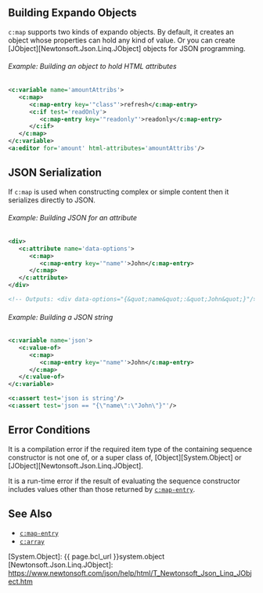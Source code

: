 
## Building Expando Objects

`c:map` supports two kinds of expando objects. By default, it creates an object whose properties can hold any kind of value. Or you can create [JObject][Newtonsoft.Json.Linq.JObject] objects for JSON programming.

<div class="note eg" markdown="1">

###### Example: Building an object to hold HTML attributes 

```xml
<c:variable name='amountAttribs'>
   <c:map>
      <c:map-entry key='"class"'>refresh</c:map-entry>
      <c:if test='readOnly'>
         <c:map-entry key='"readonly"'>readonly</c:map-entry>
      </c:if>
   </c:map>
</c:variable>
<a:editor for='amount' html-attributes='amountAttribs'/>
```

</div>

## JSON Serialization

If `c:map` is used when constructing complex or simple content then it serializes directly to JSON.

<div class="note eg" markdown="1">

###### Example: Building JSON for an attribute

```xml
<div>
   <c:attribute name='data-options'>
      <c:map>
         <c:map-entry key='"name"'>John</c:map-entry>
      </c:map>
   </c:attribute>
</div>

<!-- Outputs: <div data-options="{&quot;name&quot;:&quot;John&quot;}"/> -->
```

</div>

<div class="note eg" markdown="1">

###### Example: Building a JSON string

```xml
<c:variable name='json'>
   <c:value-of>
      <c:map>
         <c:map-entry key='"name"'>John</c:map-entry>
      </c:map>
   </c:value-of>
</c:variable>

<c:assert test='json is string'/>
<c:assert test='json == "{\"name\":\"John\"}"'/>
```

</div>

## Error Conditions

It is a compilation error if the required item type of the containing sequence constructor is not one of, or a super class of, [Object][System.Object] or [JObject][Newtonsoft.Json.Linq.JObject].

It is a run-time error if the result of evaluating the sequence constructor includes values other than those returned by [`c:map-entry`](map-entry.html).

## See Also

- [`c:map-entry`](map-entry.html)
- [`c:array`](array.html)

[System.Object]: {{ page.bcl_url }}system.object
[Newtonsoft.Json.Linq.JObject]: https://www.newtonsoft.com/json/help/html/T_Newtonsoft_Json_Linq_JObject.htm
